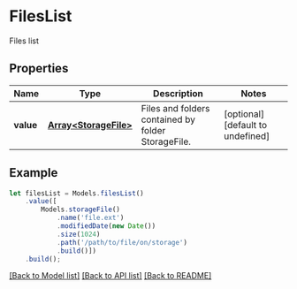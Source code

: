 # FilesList

Files list

## Properties
Name | Type | Description | Notes
---- | ---- | ----------- | -----
**value** | [**Array&lt;StorageFile&gt;**](StorageFile.md) | Files and folders contained by folder StorageFile. | [optional] [default to undefined]


## Example
```typescript
let filesList = Models.filesList()
    .value([
        Models.storageFile()
            .name('file.ext')
            .modifiedDate(new Date())
            .size(1024)
            .path('/path/to/file/on/storage')
            .build()])
    .build();
```


[[Back to Model list]](README.md#documentation-for-models) [[Back to API list]](README.md#documentation-for-api-endpoints) [[Back to README]](README.md)
